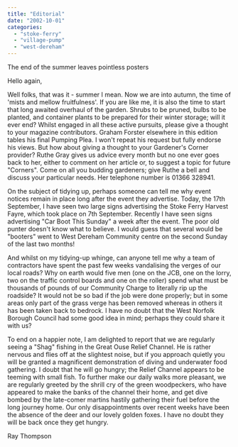 ```yaml
---
title: "Editorial"
date: "2002-10-01"
categories: 
  - "stoke-ferry"
  - "village-pump"
  - "west-dereham"
---
```


The end of the summer leaves pointless posters

Hello again,

Well folks, that was it - summer I mean. Now we are into autumn, the time of 'mists and mellow fruitfulness'. If you are like me, it is also the time to start that long awaited overhaul of the garden. Shrubs to be pruned, bulbs to be planted, and container plants to be prepared for their winter storage; will it ever end? Whilst engaged in all these active pursuits, please give a thought to your magazine contributors. Graham Forster elsewhere in this edition tables his final Pumping Plea. I won't repeat his request but fully endorse his views. But how about giving a thought to your Gardener's Corner provider? Ruthe Gray gives us advice every month but no one ever goes back to her, either to comment on her article or, to suggest a topic for future "Corners". Come on all you budding gardeners; give Ruthe a bell and discuss your particular needs. Her telephone number is 01366 328941.

On the subject of tidying up, perhaps someone can tell me why event notices remain in place long after the event they advertise. Today, the 17th September, I have seen two large signs advertising the Stoke Ferry Harvest Fayre, which took place on 7th September. Recently I have seen signs advertising "Car Boot This Sunday" a week after the event. The poor old punter doesn't know what to believe. I would guess that several would be "booters" went to West Dereham Community centre on the second Sunday of the last two months!

And whilst on my tidying-up whinge, can anyone tell me why a team of contractors have spent the past few weeks vandalising the verges of our local roads? Why on earth would five men (one on the JCB, one on the lorry, two on the traffic control boards and one on the roller) spend what must be thousands of pounds of our Community Charge to literally rip up the roadside? It would not be so bad if the job were done properly; but in some areas only part of the grass verge has been removed whereas in others it has been taken back to bedrock. I have no doubt that the West Norfolk Borough Council had some good idea in mind; perhaps they could share it with us?

To end on a happier note, I am delighted to report that we are regularly seeing a "Shag" fishing in the Great Ouse Relief Channel. He is rather nervous and flies off at the slightest noise, but if you approach quietly you will be granted a magnificent demonstration of diving and underwater food gathering. I doubt that he will go hungry; the Relief Channel appears to be teeming with small fish. To further make our daily walks more pleasant, we are regularly greeted by the shrill cry of the green woodpeckers, who have appeared to make the banks of the channel their home, and get dive bombed by the late-comer martins hastily gathering their fuel before the long journey home. Our only disappointments over recent weeks have been the absence of the deer and our lovely golden foxes. I have no doubt they will be back once they get hungry.

Ray Thompson
